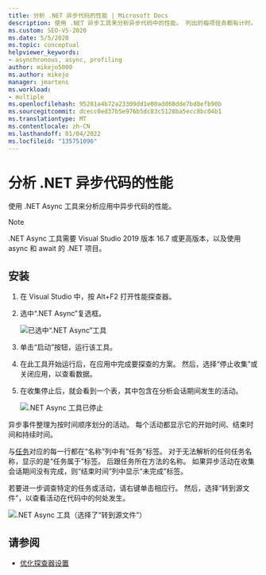 ```yaml
---
title: 分析 .NET 异步代码的性能 | Microsoft Docs
description: 使用 .NET 异步工具来分析异步代码中的性能。 列出的每项任务都有计时。 要查看代码，请使用“转到源文件”。
ms.custom: SEO-VS-2020
ms.date: 5/5/2020
ms.topic: conceptual
helpviewer_keywords:
- asynchronous, async, profiling
author: mikejo5000
ms.author: mikejo
manager: jmartens
ms.workload:
- multiple
ms.openlocfilehash: 95281a4b72a23309dd1e00add68dde7bd8efb90b
ms.sourcegitcommit: dcecc0ed37b5e976b5dc83c5128ba5ecc8bc04b1
ms.translationtype: MT
ms.contentlocale: zh-CN
ms.lasthandoff: 01/04/2022
ms.locfileid: "135751096"
---
```

# <a name="analyze-performance-of-net-asynchronous-code"></a>分析 .NET 异步代码的性能

使用 .NET Async 工具来分析应用中异步代码的性能。

> [!NOTE]
> .NET Async 工具需要 Visual Studio 2019 版本 16.7 或更高版本，以及使用 async 和 await 的 .NET 项目。

## <a name="setup"></a>安装

1. 在 Visual Studio 中，按 Alt+F2 打开性能探查器。

1. 选中“.NET Async”复选框。

   ![已选中“.NET Async”工具](../profiling/media/async-tool-selected.png "已选中“.NET Async”工具")

1. 单击“启动”按钮，运行该工具。

1. 在此工具开始运行后，在应用中完成要探查的方案。 然后，选择“停止收集”或关闭应用，以查看数据。

1. 在收集停止后，就会看到一个表，其中包含在分析会话期间发生的活动。

   ![.NET Async 工具已停止](../profiling/media/async-tool-opened.png ".NET Async 工具已停止")

异步事件整理为按时间顺序划分的活动。 每个活动都显示它的开始时间、结束时间和持续时间。

与[任务](/dotnet/api/system.threading.tasks)对应的每一行都在“名称”列中有“任务”标签。 对于无法解析的任何任务名称，显示的是“任务属于”标签。 后跟任务所在方法的名称。 如果异步活动在收集会话期间没有完成，则“结束时间”列中显示“未完成”标签。

若要进一步调查特定的任务或活动，请右键单击相应行。 然后，选择“转到源文件”，以查看活动在代码中的何处发生。

![.NET Async 工具（选择了“转到源文件”）](../profiling/media/async-tool-gotosource.png ".NET Async 工具（选择了“转到源文件”）")

## <a name="see-also"></a>请参阅

- [优化探查器设置](../profiling/optimize-profiler-settings.md)